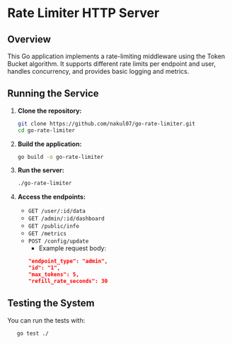 # Rate Limiter HTTP Server

## Overview

This Go application implements a rate-limiting middleware using the Token Bucket algorithm. It supports different rate limits per endpoint and user, handles concurrency, and provides basic logging and metrics.

## Running the Service

1. **Clone the repository:**

   ```bash
   git clone https://github.com/nakul07/go-rate-limiter.git
   cd go-rate-limiter
   ```

2. **Build the application:**

   ```bash
   go build -o go-rate-limiter
   ```

3. **Run the server:**

   ```bash
   ./go-rate-limiter
   ```

4. **Access the endpoints:**
   - `GET /user/:id/data`
   - `GET /admin/:id/dashboard`
   - `GET /public/info`
   - `GET /metrics`
   - `POST /config/update`
     - Example request body:
     ```json
     "endpoint_type": "admin",
     "id": "1",
     "max_tokens": 5,
     "refill_rate_seconds": 30
     ```

## Testing the System

You can run the tests with:

```bash
   go test ./
```
